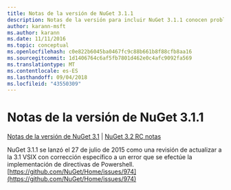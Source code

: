 ```yaml
---
title: Notas de la versión de NuGet 3.1.1
description: Notas de la versión para incluir NuGet 3.1.1 conocen problemas, correcciones de errores, características agregadas y dcr.
author: karann-msft
ms.author: karann
ms.date: 11/11/2016
ms.topic: conceptual
ms.openlocfilehash: c0e822b6045ba0467fc9c88b661b8f88cfb8aa16
ms.sourcegitcommit: 1d1406764c6af5fb7801d462e0c4afc9092fa569
ms.translationtype: MT
ms.contentlocale: es-ES
ms.lasthandoff: 09/04/2018
ms.locfileid: "43550309"
---
```

# <a name="nuget-311-release-notes"></a>Notas de la versión de NuGet 3.1.1

[Notas de la versión de NuGet 3.1](../release-notes/nuget-3.1.md) | [NuGet 3.2 RC notas](../release-notes/nuget-3.2-RC.md)

NuGet 3.1.1 se lanzó el 27 de julio de 2015 como una revisión de actualizar a la 3.1 VSIX con corrección específico a un error que se efectúe la implementación de directivas de Powershell.
[https://github.com/NuGet/Home/issues/974](https://github.com/NuGet/Home/issues/974)